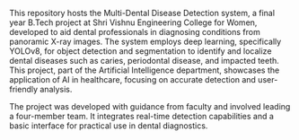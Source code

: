 This repository hosts the Multi-Dental Disease Detection system, a final year B.Tech project at Shri Vishnu Engineering College for Women, developed to aid dental professionals in diagnosing conditions from panoramic X-ray images. The system employs deep learning, specifically YOLOv8, for object detection and segmentation to identify and localize dental diseases such as caries, periodontal disease, and impacted teeth. This project, part of the Artificial Intelligence department, showcases the application of AI in healthcare, focusing on accurate detection and user-friendly analysis.

The project was developed with guidance from faculty and involved leading a four-member team. It integrates real-time detection capabilities and a basic interface for practical use in dental diagnostics.

